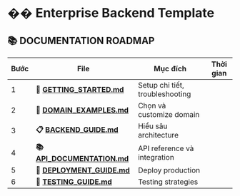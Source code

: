 # �� Enterprise Backend Template

## 📚 **DOCUMENTATION ROADMAP**

| Bước | File | Mục đích | Thời gian |
|------|------|----------|-----------|
| 1 | **🚀 [GETTING_STARTED.md](GETTING_STARTED.md)** | Setup chi tiết, troubleshooting
| 2 | **🎯 [DOMAIN_EXAMPLES.md](DOMAIN_EXAMPLES.md)** | Chọn và customize domain
| 3 | **📋 [BACKEND_GUIDE.md](BACKEND_GUIDE.md)** | Hiểu sâu architecture
| 4 | **📚 [API_DOCUMENTATION.md](API_DOCUMENTATION.md)** | API reference và integration
| 5 | **🚀 [DEPLOYMENT_GUIDE.md](DEPLOYMENT_GUIDE.md)** | Deploy production
| 6 | **🧪 [TESTING_GUIDE.md](TESTING_GUIDE.md)** | Testing strategies